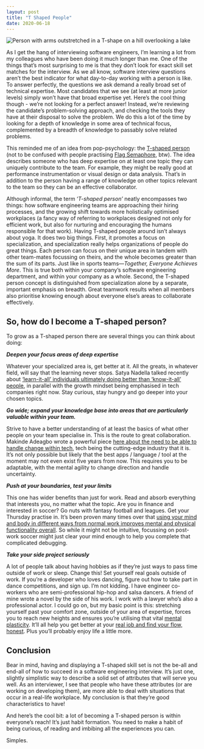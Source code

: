 ```yaml
---
layout: post
title: "T Shaped People"
date: 2020-06-18
---
```


![Person with arms outstretched in a T-shape on a hill overlooking a lake](/assets/images/posts/2020-06-18-t-shaped-people/cover.jpg)

As I get the hang of interviewing software engineers, I’m learning a lot from my colleagues who have been doing it much longer than me. One of the things that’s most surprising to me is that they don’t look for exact skill set matches for the interview. As we all know, software interview questions aren’t the best indicator for what day-to-day working with a person is like. To answer perfectly, the questions we ask demand a really broad set of technical expertise. Most candidates that we see (at least at more junior levels) simply won’t have that broad expertise yet. Here’s the cool thing though - we’re not looking for a perfect answer! Instead, we’re reviewing the candidate’s problem-solving approach, and checking the tools they have at their disposal to solve the problem. We do this a lot of the time by looking for a depth of knowledge in some area of technical focus, complemented by a breadth of knowledge to passably solve related problems.

This reminded me of an idea from pop-psychology: the [T-shaped person](https://chiefexecutive.net/ideo-ceo-tim-brown-t-shaped-stars-the-backbone-of-ideoaes-collaborative-culture__trashed/) (not to be confused with people practising [Flag Semaphore](https://en.wikipedia.org/wiki/Flag_semaphore), btw). The idea describes someone who has deep expertise on at least one topic they can uniquely contribute to the team. For example, they might be really good at performance instrumentation or visual design or data analysis. That’s in addition to the person having a range of knowledge on other topics relevant to the team so they can be an effective collaborator.

Although informal, the term ‘_T-shaped person’_ neatly encompasses two things: how software engineering teams are approaching their hiring processes, and the growing shift towards more holistically optimised workplaces (a fancy way of referring to workplaces designed not only for efficient work, but also for nurturing and encouraging the humans responsible for that work). Having T-shaped people around isn’t always about yoga. It does two big things. First, it promotes a focus on specialization, and specialization really helps organizations of people do great things. Each person can focus on their unique area in tandem with other team-mates focussing on theirs, and the whole becomes greater than the sum of its parts. Just like in sports teams—_Together, Everyone Achieves More_. This is true both within your company’s software engineering department, and within your company as a whole. Second, the T-shaped person concept is distinguished from specialization alone by a separate, important emphasis on breadth. Great teamwork results when all members also prioritise knowing enough about everyone else’s areas to collaborate effectively.

## So, how do I become a T-shaped person?

To grow as a T-shaped person there are several things you can think about doing:

**_Deepen your focus areas of deep expertise_**

Whatever your specialized area is, get better at it. All the greats, in whatever field, will say that the learning never stops. Satya Nadella talked recently about [‘learn-it-all’ individuals ultimately doing better than ‘know-it-all’ people](https://www.inc.com/justin-bariso/microsofts-ceo-just-gave-some-brilliant-career-advice-here-it-is-in-one-sentence.html), in parallel with the growth mindset being emphasised in tech companies right now. Stay curious, stay hungry and go deeper into your chosen topics.

**_Go wide; expand your knowledge base into areas that are particularly valuable within your team._**

Strive to have a better understanding of at least the basics of what other people on your team specialise in. This is the route to great collaboration. Makinde Adeagbo wrote a powerful piece [here about the need to be able to handle change within tech](https://blog.devcolor.org/what-the-top-tech-companies-are-looking-for-in-engineers-9a6b4bcc91aa), tech being the cutting-edge industry that it is. It’s not only possible but likely that the best apps / language / tool at the moment may not even exist five years from now. This requires you to be adaptable, with the mental agility to change direction and handle uncertainty.

**_Push at your boundaries, test your limits_**

This one has wider benefits than just for work. Read and absorb everything that interests you, no matter what the topic. Are you in finance and interested in soccer? Go nuts with fantasy football and leagues. Get your Thursday practise in. It’s been proven many times over that [using your mind and body in different ways from normal work improves mental and physical functionality overall](https://www.ncbi.nlm.nih.gov/pmc/articles/PMC2863117/). So while it might not be intuitive, focussing on post-work soccer might just clear your mind enough to help you complete that complicated debugging.

**_Take your side project seriously_**

A lot of people talk about having hobbies as if they’re just ways to pass time outside of work or sleep. Change this! Set yourself real goals outside of work. If you’re a developer who loves dancing, figure out how to take part in dance competitions, and sign up. I’m not kidding. I have engineer co-workers who are semi-professional hip-hop and salsa dancers. A friend of mine wrote a novel by the side of his work. I work with a lawyer who’s also a professional actor. I could go on, but my basic point is this: stretching yourself past your comfort zone, outside of your area of expertise, forces you to reach new heights and ensures you’re utilising that vital [mental plasticity](https://en.wikipedia.org/wiki/Neuroplasticity). It’ll all help you get better at your [real job and find your flow, honest](https://docs.google.com/document/d/1ELzlBJqg5IlsWo56JYo7af4sAMEDxabVbe8NtBAWtqA/edit). Plus you’ll probably enjoy life a little more.

## Conclusion

Bear in mind, having and displaying a T-shaped skill set is not the be-all and end-all of how to succeed in a software engineering interview. It’s just one, slightly simplistic way to describe a solid set of attributes that will serve you well. As an interviewer, I see that people who have these attributes (or are working on developing them), are more able to deal with situations that occur in a real-life workplace. My conclusion is that they’re good characteristics to have!

And here’s the cool bit: a lot of becoming a T-shaped person is within everyone’s reach! It’s just habit formation. You need to make a habit of being curious, of reading and imbibing all the experiences you can.

Simples.
